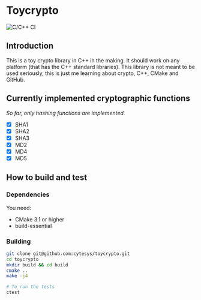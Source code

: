 # Toycrypto
![C/C++ CI](https://github.com/cytesys/toycrypto/workflows/C/C++%20CI/badge.svg?branch=master)
## Introduction
This is a toy crypto library in C++ in the making. It should work on any platform (that has the C++ standard libraries).
This library is not meant to be used seriously, this is just me learning about crypto, C++, CMake and GitHub.

## Currently implemented cryptographic functions
*So far, only hashing functions are implemented.*
- [x] SHA1
- [x] SHA2
- [x] SHA3
- [x] MD2
- [x] MD4
- [x] MD5

## How to build and test
### Dependencies
You need:
- CMake 3.1 or higher
- build-essential

### Building
```bash
git clone git@github.com:cytesys/toycrypto.git
cd toycrypto
mkdir build && cd build
cmake ..
make -j4

# To run the tests
ctest
```
